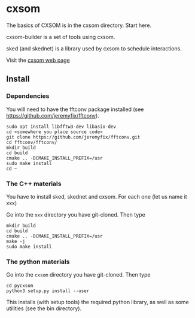 # cxsom

The basics of CXSOM is in the cxsom directory. Start here.

cxsom-builder is a set of tools using cxsom.

sked (and skednet) is a library used by cxsom to schedule interactions.

Visit the [cxsom web page](https://frezza.pages.centralesupelec.fr/cxsom-web/cxsom/index.html)



## Install




### Dependencies

You will need to have the fftconv package installed (see https://github.com/jeremyfix/fftconv).

```
sudo apt install libfftw3-dev libasio-dev 
cd <somewhere you place source code>
git clone https://github.com/jeremyfix/fftconv.git
cd fftconv/fftconv/
mkdir build
cd build
cmake .. -DCMAKE_INSTALL_PREFIX=/usr
sudo make install
cd ~
```

### The C++ materials

You have to install sked, skednet and cxsom. For each one (let us name it xxx)

Go into the `xxx` directory you have git-cloned. Then type

```
mkdir build
cd build
cmake .. -DCMAKE_INSTALL_PREFIX=/usr
make -j
sudo make install

```

### The python materials

Go into the `cxsom` directory you have git-cloned. Then type

```
cd pycxsom
python3 setup.py install --user
```
This installs (with setup tools) the required python library, as well as some utilities (see the bin directory).